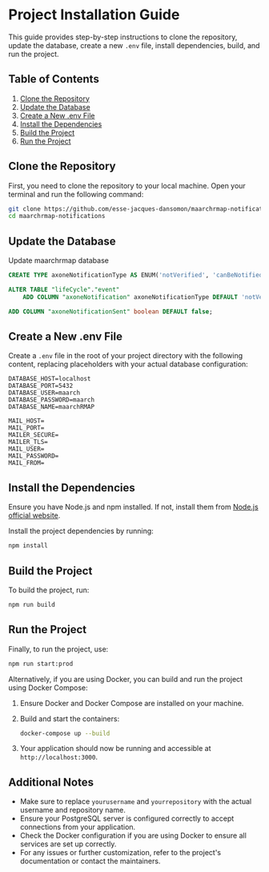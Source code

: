 # Project Installation Guide

This guide provides step-by-step instructions to clone the repository, update the database, create a new `.env` file, install dependencies, build, and run the project.

## Table of Contents

1. [Clone the Repository](#clone-the-repository)
2. [Update the Database](#update-the-database)
3. [Create a New .env File](#create-a-new-env-file)
4. [Install the Dependencies](#install-the-dependencies)
5. [Build the Project](#build-the-project)
6. [Run the Project](#run-the-project)

## Clone the Repository

First, you need to clone the repository to your local machine. Open your terminal and run the following command:

```bash
git clone https://github.com/esse-jacques-dansomon/maarchrmap-notifications.git  
cd maarchrmap-notifications
```

## Update the Database

Update maarchrmap database
```sql
CREATE TYPE axoneNotificationType AS ENUM('notVerified', 'canBeNotified', 'canNotBeNotified');

ALTER TABLE "lifeCycle"."event"
    ADD COLUMN "axoneNotification" axoneNotificationType DEFAULT 'notVerified';

ADD COLUMN "axoneNotificationSent" boolean DEFAULT false;
```

## Create a New .env File

Create a `.env` file in the root of your project directory with the following content, replacing placeholders with your actual database configuration:

```env
DATABASE_HOST=localhost
DATABASE_PORT=5432
DATABASE_USER=maarch
DATABASE_PASSWORD=maarch
DATABASE_NAME=maarchRMAP

MAIL_HOST=
MAIL_PORT=
MAILER_SECURE=
MAILER_TLS=
MAIL_USER=
MAIL_PASSWORD=
MAIL_FROM=
```

## Install the Dependencies

Ensure you have Node.js and npm installed. If not, install them from [Node.js official website](https://nodejs.org/).

Install the project dependencies by running:

```bash
npm install
```

## Build the Project

To build the project, run:

```bash
npm run build
```

## Run the Project

Finally, to run the project, use:

```bash
npm run start:prod
```

Alternatively, if you are using Docker, you can build and run the project using Docker Compose:

1. Ensure Docker and Docker Compose are installed on your machine.

2. Build and start the containers:

    ```bash
    docker-compose up --build
    ```

3. Your application should now be running and accessible at `http://localhost:3000`.

## Additional Notes

- Make sure to replace `yourusername` and `yourrepository` with the actual username and repository name.
- Ensure your PostgreSQL server is configured correctly to accept connections from your application.
- Check the Docker configuration if you are using Docker to ensure all services are set up correctly.
- For any issues or further customization, refer to the project's documentation or contact the maintainers.
